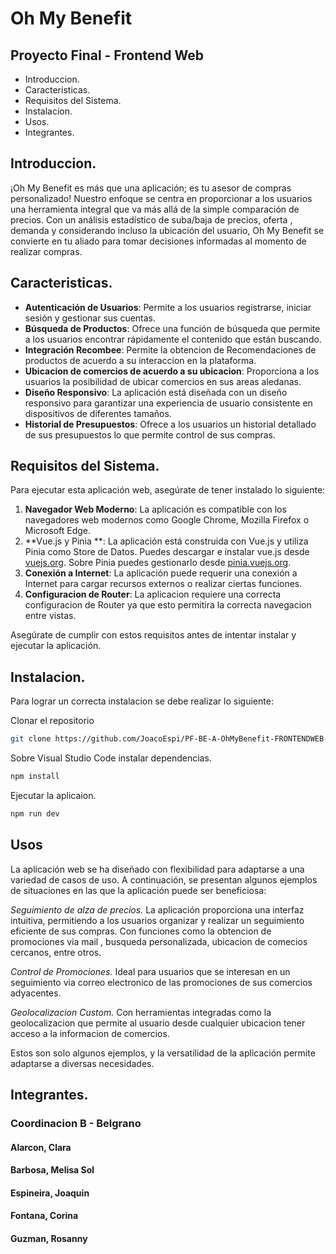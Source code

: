 # Oh My Benefit
## Proyecto Final - Frontend Web

- Introduccion.
- Caracteristicas.
- Requisitos del Sistema.
- Instalacion.
- Usos.
- Integrantes.

## Introduccion.

¡Oh My Benefit es más que una aplicación; es tu asesor de compras personalizado! Nuestro enfoque se centra en proporcionar a los usuarios una herramienta integral que va más allá de la simple comparación de precios. Con un análisis estadístico de suba/baja de precios, oferta , demanda  y considerando incluso la ubicación del usuario, Oh My Benefit se convierte en tu aliado para tomar decisiones informadas al momento de realizar compras.


## Caracteristicas.

- **Autenticación de Usuarios**: Permite a los usuarios registrarse, iniciar sesión y gestionar sus cuentas.
- **Búsqueda de Productos**: Ofrece una función de búsqueda  que permite a los usuarios encontrar rápidamente el contenido que están buscando.
- **Integración Recombee**: Permite la obtencion de Recomendaciones de productos de acuerdo a  su interaccion en la plataforma.
- **Ubicacion de comercios de acuerdo a su ubicacion**: Proporciona a los usuarios la posibilidad de ubicar comercios en sus areas aledanas.
- **Diseño Responsivo**: La aplicación está diseñada con un diseño responsivo para garantizar una experiencia de usuario consistente en dispositivos de diferentes tamaños.
- **Historial de Presupuestos**: Ofrece a los usuarios un historial detallado de sus presupuestos lo que permite control de sus compras.

## Requisitos del Sistema.

Para ejecutar esta aplicación web, asegúrate de tener instalado lo siguiente:

1. **Navegador Web Moderno**: La aplicación es compatible con los navegadores web modernos como Google Chrome, Mozilla Firefox o Microsoft Edge.
2. **Vue.js y Pinia **: La aplicación está construida con Vue.js y utiliza Pinia como Store de Datos. Puedes descargar e instalar vue.js desde [vuejs.org](https://vuejs.org/). Sobre Pinia puedes gestionarlo desde [pinia.vuejs.org](https://pinia.vuejs.org/).
3. **Conexión a Internet**: La aplicación puede requerir una conexión a Internet para cargar recursos externos o realizar ciertas funciones.
5. **Configuracion de Router**: La aplicacion requiere una correcta configuracion de Router ya que esto permitira la correcta navegacion entre vistas.

Asegúrate de cumplir con estos requisitos antes de intentar instalar y ejecutar la aplicación.

## Instalacion.
Para lograr un correcta instalacion se debe realizar lo siguiente:

Clonar el repositorio
```sh
git clone https://github.com/JoacoEspi/PF-BE-A-OhMyBenefit-FRONTENDWEB.git
```
Sobre Visual Studio Code instalar dependencias.
```sh
npm install 
```
Ejecutar la aplicaion.
```sh
npm run dev
```
## Usos
La aplicación web se ha diseñado con flexibilidad para adaptarse a una variedad de casos de uso. A continuación, se presentan algunos ejemplos de situaciones en las que la aplicación puede ser beneficiosa:

_Seguimiento de alza de precios._
La aplicación proporciona una interfaz intuitiva, permitiendo a los usuarios organizar y realizar un seguimiento eficiente de sus compras. Con funciones como la obtencion de promociones via mail , busqueda personalizada, ubicacion de comecios cercanos, entre otros. 

_Control de Promociones._
Ideal para usuarios que se interesan en un seguimiento via correo electronico  de las promociones de sus comercios adyacentes.

_Geolocalizacion Custom._
Con herramientas integradas como la geolocalizacion que permite al usuario desde cualquier ubicacion tener acceso a la informacion de comercios.

Estos son solo algunos ejemplos, y la versatilidad de la aplicación permite adaptarse a diversas necesidades. 

## Integrantes.
### Coordinacion B - Belgrano
#### Alarcon, Clara 
#### Barbosa, Melisa Sol
#### Espineira, Joaquin  
#### Fontana, Corina
#### Guzman, Rosanny  
 
